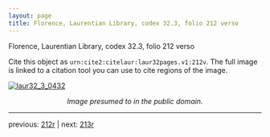 ```yaml
---
layout: page
title: Florence, Laurentian Library, codex 32.3, folio 212 verso
---
```


Florence, Laurentian Library, codex 32.3, folio 212 verso

Cite this object as `urn:cite2:citelaur:laur32pages.v1:212v`.  The full image is linked to a citation tool you can use to cite regions of the image.

[![laur32_3_0432](http://www.homermultitext.org/iipsrv?IIIF=/project/homer/pyramidal/deepzoom/citelaur/laur32imgs/v1/laur32_3_0432.tif/full/800,/0/default.jpg)](http://www.homermultitext.org/ict2/?urn=urn:cite2:citelaur:laur32imgs.v1:laur32_3_0432) 

<p style="text-align: center; font-style: italic;">Image presumed to in the public domain.</p>

---

previous: [212r](../212r/) | next: [213r](../213r/)